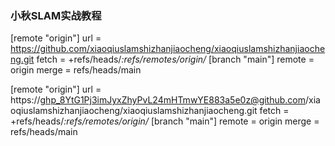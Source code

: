 ### 小秋SLAM实战教程

[remote "origin"]
	url = https://github.com/xiaoqiuslamshizhanjiaocheng/xiaoqiuslamshizhanjiaocheng.git
	fetch = +refs/heads/*:refs/remotes/origin/*
[branch "main"]
	remote = origin
	merge = refs/heads/main


[remote "origin"]
	url = https://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@github.com/xiaoqiuslamshizhanjiaocheng/xiaoqiuslamshizhanjiaocheng.git
	fetch = +refs/heads/*:refs/remotes/origin/*
[branch "main"]
	remote = origin
	merge = refs/heads/main


